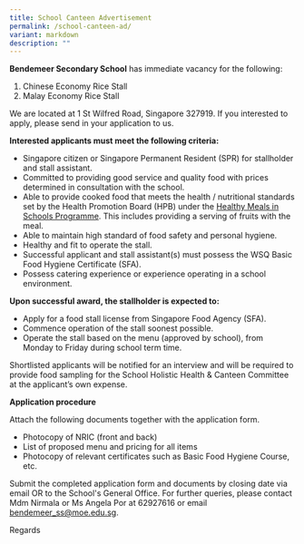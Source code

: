 ```yaml
---
title: School Canteen Advertisement
permalink: /school-canteen-ad/
variant: markdown
description: ""
---
```

**Bendemeer Secondary School** has immediate vacancy for the following:
1. Chinese Economy Rice Stall
2. Malay Economy Rice Stall

We are located at 1 St Wilfred Road, Singapore 327919. 
If you interested to apply, please send in your application to us. 

**Interested applicants must meet the following criteria:**

* Singapore citizen or Singapore Permanent Resident (SPR) for stallholder and stall assistant.
* Committed to providing good service and quality food with prices determined in consultation with the school.
* Able to provide cooked food that meets the health / nutritional standards set by the Health Promotion Board (HPB) under the <a href="https://www.hpb.gov.sg/schools/school-programmes/healthy-meals-in-schools-programme" target="_blank">Healthy Meals in Schools Programme</a>. This includes providing a serving of fruits with the meal.
* Able to maintain high standard of food safety and personal hygiene.
* Healthy and fit to operate the stall.
* Successful applicant and stall assistant(s) must possess the WSQ Basic Food Hygiene Certificate (SFA).
* Possess catering experience or experience operating in a school environment.


**Upon successful award, the stallholder is expected to:**

* Apply for a food stall license from Singapore Food Agency (SFA).
* Commence operation of the stall soonest possible.
* Operate the stall based on the menu (approved by school), from Monday to Friday during school term time.

Shortlisted applicants will be notified for an interview and will be required to provide food sampling for the School Holistic Health &amp; Canteen Committee at the applicant’s own expense.


**Application procedure**

Attach the following documents together with the application form. 

* Photocopy of NRIC (front and back)
* List of proposed menu and pricing for all items
* Photocopy of relevant certificates such as Basic Food Hygiene Course, etc.

Submit the completed application form and documents by closing date via email OR to the School's General Office.
For further queries, please contact Mdm Nirmala or Ms Angela Por at 62927616 or email <a href="mailto:bendemeer_ss@moe.edu.sg">bendemeer_ss@moe.edu.sg</a>.


Regards